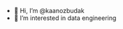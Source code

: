 - 👋 Hi, I’m @kaanozbudak
- 👀 I’m interested in data engineering

<!---
kaanozbudak/kaanozbudak is a ✨ special ✨ repository because its `README.md` (this file) appears on your GitHub profile.
You can click the Preview link to take a look at your changes.
--->
